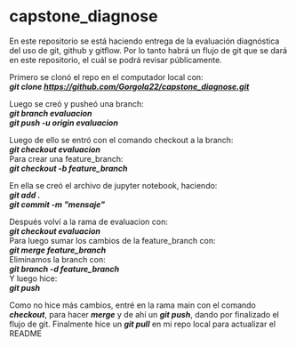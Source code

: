 # capstone_diagnose
En este repositorio se está haciendo entrega de la evaluación diagnóstica del uso de git, github y gitflow.
Por lo tanto habrá un flujo de git que se dará en este repositorio, el cuál se podrá revisar públicamente.


Primero se clonó el repo en el computador local con:\
***git clone https://github.com/Gorgola22/capstone_diagnose.git***

Luego se creó y pusheó una branch:\
***git branch evaluacion***\
***git push -u origin evaluacion***

Luego de ello se entró con el comando checkout a la branch:\
***git checkout evaluacion***\
Para crear una feature_branch:\
***git checkout -b feature_branch***

En ella se creó el archivo de jupyter notebook, haciendo:\
***git add .***\
***git commit -m "mensaje"***

Después volví a la rama de evaluacion con:\
***git checkout evaluacion***\
Para luego sumar los cambios de la feature_branch con:\
***git merge feature_branch***\
Eliminamos la branch con:\
***git branch -d feature_branch***\
Y luego hice:\
***git push***

Como no hice más cambios, entré en la rama main con el comando ***checkout***, para hacer ***merge*** y de ahí un ***git push***, dando por finalizado el flujo de git.
Finalmente hice un ***git pull*** en mi repo local para actualizar el README
